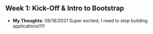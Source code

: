 ## Week 1: Kick-Off & Intro to Bootstrap

- __My Thoughts:__ 08/18/2021
Super excited, I need to stop building applications!!!!!
